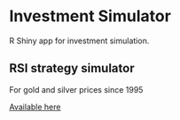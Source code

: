 # Investment Simulator

R Shiny app for investment simulation.

## RSI strategy simulator

For gold and silver prices since 1995

[Available here](https://nrhodes.shinyapps.io/investment-simulator/)